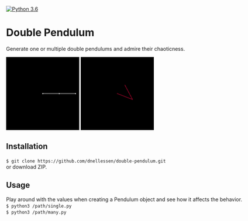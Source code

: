 [![Python 3.6](https://img.shields.io/badge/python-3.6-blue.svg)](https://www.python.org/downloads/release/python-3105/)

# Double Pendulum

Generate one or multiple double pendulums and admire their chaoticness.

<div style="position: absolute;">
    <img src="img/single.gif" width="200"> 
    <img src="img/many.gif" width="200"> 
<div>


## Installation
`$ git clone https://github.com/dnellessen/double-pendulum.git`\
or download ZIP.


## Usage
Play around with the values when creating a Pendulum object and see how it affects the behavior.\
`$ python3 /path/single.py`\
`$ python3 /path/many.py`